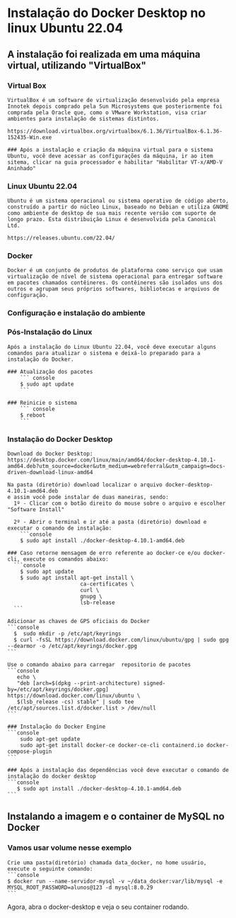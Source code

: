 # Instalação do Docker Desktop no linux Ubuntu 22.04
## A instalação foi realizada em uma máquina virtual, utilizando "VirtualBox"
### Virtual Box
    
    VirtualBox é um software de virtualização desenvolvido pela empresa Innotek depois comprado pela Sun Microsystems que posteriormente foi comprada pela Oracle que, como o VMware Workstation, visa criar ambientes para instalação de sistemas distintos.

    https://download.virtualbox.org/virtualbox/6.1.36/VirtualBox-6.1.36-152435-Win.exe    

    ### Após a instalação e criação da máquina virtual para o sistema Ubuntu, você deve acessar as configurações da máquina, ir ao item sitema, clicar na guia processador e habilitar "Habilitar VT-x/AMD-V Aninhado"

### Linux Ubuntu 22.04

    Ubuntu é um sistema operacional ou sistema operativo de código aberto, construído a partir do núcleo Linux, baseado no Debian e utiliza GNOME como ambiente de desktop de sua mais recente versão com suporte de longo prazo. Esta distribuição Linux é desenvolvida pela Canonical Ltd.

    https://releases.ubuntu.com/22.04/

### Docker

    Docker é um conjunto de produtos de plataforma como serviço que usam virtualização de nível de sistema operacional para entregar software em pacotes chamados contêineres. Os contêineres são isolados uns dos outros e agrupam seus próprios softwares, bibliotecas e arquivos de configuração.

### Configuração e instalação do ambiente

### Pós-Instalação do Linux

    Após a instalação do Linux Ubuntu 22.04, você deve executar alguns comandos para atualizar o sistema e deixá-lo preparado para a instalação do Docker.

    ### Atualização dos pacotes
        ``` console
        $ sudo apt update
        ```

    ### Reinicie o sistema 
        ``` console
        $ reboot
        ```

### Instalação do Docker Desktop

    Download do Docker Desktop:
    https://desktop.docker.com/linux/main/amd64/docker-desktop-4.10.1-amd64.deb?utm_source=docker&utm_medium=webreferral&utm_campaign=docs-driven-download-linux-amd64

    Na pasta (diretório) download localizar o arquivo docker-desktop-4.10.1-amd64.deb
    e assim você pode instalar de duas maneiras, sendo:
      1º - Clicar com o botão direito do mouse sobre o arquivo e escolher "Software Install"

      2º - Abrir o terminal e ir até a pasta (diretório) download e executar o comando de instalação:
        ```console
        $ sudo apt install ./docker-desktop-4.10.1-amd64.deb

    ### Caso retorne mensagem de erro referente ao docker-ce e/ou docker-cli, execute os comandos abaixo:
      ```console
        $ sudo apt update
        $ sudo apt install apt-get install \
                           ca-certificates \
                           curl \
                           gnupg \
                           lsb-release
      ```

    Adicionar as chaves de GPS oficiais do Docker
    ```console 
      $  sudo mkdir -p /etc/apt/keyrings
      $ curl -fsSL https://download.docker.com/linux/ubuntu/gpg | sudo gpg --dearmor -o /etc/apt/keyrings/docker.gpg
    ```

    Use o comando abaixo para carregar  repositorio de pacotes
    ```console
       echo \
       "deb [arch=$(dpkg --print-architecture) signed-by=/etc/apt/keyrings/docker.gpg] https://download.docker.com/linux/ubuntu \
       $(lsb_release -cs) stable" | sudo tee /etc/apt/sources.list.d/docker.list > /dev/null
    ```

    ### Instalação do Docker Engine
    ```console
        sudo apt-get update
        sudo apt-get install docker-ce docker-ce-cli containerd.io docker-compose-plugin 
    ```

    ### Após a instalação das dependências você deve executar o comando de instalação do docker desktop
    ```console
       $ sudo apt install ./docker-desktop-4.10.1-amd64.deb
    ```

## Instalando a imagem e o container de MySQL no Docker
### Vamos usar volume nesse exemplo
    Crie uma pasta(diretório) chamada data_docker, no home usuário, execute o seguinte comando:
    ```console
    $ docker run --name-servidor-mysql -v ~/data_docker:var/lib/mysql -e MYSQL_ROOT_PASSWORD=alunos@123 -d mysql:8.0.29
    ```

Agora, abra o docker-desktop e veja o seu container rodando.
    
